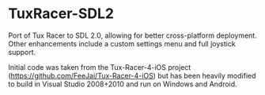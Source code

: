TuxRacer-SDL2
=============

Port of Tux Racer to SDL 2.0, allowing for better cross-platform deployment. Other enhancements include a custom settings menu and full joystick support.

Initial code was taken from the Tux-Racer-4-iOS project (https://github.com/FeeJai/Tux-Racer-4-iOS) but has been heavily modified to build in Visual Studio 2008+2010 and run on Windows and Android.
